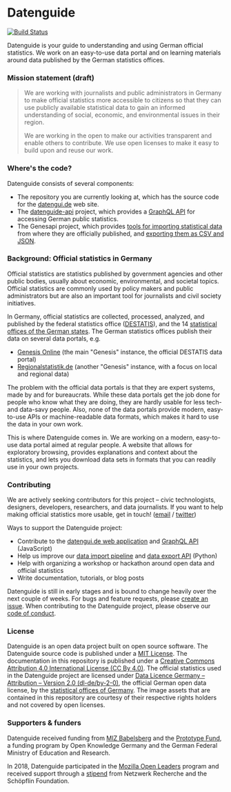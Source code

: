 # Datenguide

[![Build Status](https://travis-ci.com/datenguide/datenguide.svg?branch=master)](https://travis-ci.com/datenguide/datenguide)

Datenguide is your guide to understanding and using German official statistics. We work on an easy-to-use data portal and on learning materials around data published by the German statistics offices.

### Mission statement (draft)

> We are working with journalists and public administrators in Germany to make official statistics more accessible to citizens so that they can use publicly available statistical data to gain an informed understanding of social, economic, and environmental issues in their region.
>
> We are working in the open to make our activities transparent and enable others to contribute. We use open licenses to make it easy to build upon and reuse our work.

### Where's the code?

Datenguide consists of several components:

- The repository you are currently looking at, which has the source code for the [datengui.de](https://datengui.de) web site.
- The [datenguide-api](https://github.com/datenguide/datenguide-api) project, which provides a [GraphQL API](https://graphql.org/) for accessing German public statistics.
- The Genesapi project, which provides [tools for importing statistical data](https://github.com/datenguide/genesapi-cli) from where they are officially published, and [exporting them as CSV and JSON](https://github.com/datenguide/genesapi-tabular).

### Background: Official statistics in Germany

Official statistics are statistics published by government agencies and other public bodies, usually about economic, environmental, and societal topics. Official statistics are commonly used by policy makers and public administrators but are also an important tool for journalists and civil society initiatives.

In Germany, official statistics are collected, processed, analyzed, and published by the federal statistics office ([DESTATIS](https://en.wikipedia.org/wiki/Federal_Statistical_Office_of_Germany)), and the 14 [statistical offices of the German states](https://en.wikipedia.org/wiki/List_of_statistical_offices_in_Germany). The German statistics offices publish their data on several data portals, e.g.

- [Genesis Online](https://www-genesis.destatis.de/genesis/online/) (the main "Genesis" instance, the official DESTATIS data portal)
- [Regionalstatistik.de](https://www.regionalstatistik.de/genesis/online/) (another "Genesis" instance, with a focus on local and regional data)

The problem with the official data portals is that they are expert systems, made by and for bureaucrats. While these data portals get the job done for people who know what they are doing, they are hardly usable for less tech- and data-savy people. Also, none of the data portals provide modern, easy-to-use APIs or machine-readable data formats, which makes it hard to use the data in your own work.

This is where Datenguide comes in. We are working on a modern, easy-to-use data portal aimed at regular people. A website that allows for exploratory browsing, provides explanations and context about the statistics, and lets you download data sets in formats that you can readily use in your own projects.

### Contributing

We are actively seeking contributors for this project – civic technologists, designers, developers, researchers, and data journalists. If you want to help making official statistics more usable, get in touch! ([email](mailto:sj@datengui.de) / [twitter](https://twitter.de/datenguide))

Ways to support the Datenguide project:

- Contribute to the [datengui.de web application](https://github.com/datenguide/datenguide) and [GraphQL API](https://github.com/datenguide/datenguide) (JavaScript)
- Help us improve our [data import pipeline](https://github.com/datenguide/genesapi-cli) and [data export API](https://github.com/datenguide/genesapi-tabular) (Python)
- Help with organizing a workshop or hackathon around open data and official statistics
- Write documentation, tutorials, or blog posts

Datenguide is still in early stages and is bound to change heavily over the next couple of weeks. For bugs and feature requests, please [create an issue](https://github.com/datenguide/datenguide/issues/new). When contributing to the Datenguide project, please observe our [code of conduct](https://github.com/datenguide/datenguide/blob/master/CODE_OF_CONDUCT).

### License

Datenguide is an open data project built on open source software. The Datenguide source code is published under a [MIT License](https://github.com/datenguide/datenguide/blob/master/LICENSE). The documentation in this repository is published under a [Creative Commons Attribution 4.0 International License (CC By 4.0)](https://creativecommons.org/licenses/by/4.0/). The official statistics used in the Datenguide project are licensed under [Data Licence Germany – Attribution – Version 2.0 (dl-de/by-2-0)](https://www.govdata.de/en/dl-de/by-2-0), the official German open data license, by the [statistical offices of Germany](https://www.regionalstatistik.de/). The image assets that are contained in this repository are courtesy of their respective rights holders and not covered by open licenses.

### Supporters & funders

Datenguide received funding from [MIZ Babelsberg](https://miz-babelsberg.de) and the [Prototype Fund](https://prototypefund.de), a funding program by Open Knowledge Germany and the German Federal Ministry of Education and Research.

In 2018, Datenguide participated in the [Mozilla Open Leaders](https://foundation.mozilla.org/en/opportunity/mozilla-open-leaders/) program and received support through a [stipend](https://netzwerkrecherche.org/ziele/gemeinnuetziger-journalismus/grow-stipendien/) from Netzwerk Recherche and the Schöpflin Foundation.
